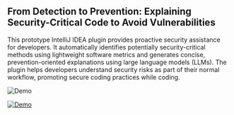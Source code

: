## From Detection to Prevention: Explaining Security-Critical Code to Avoid Vulnerabilities

This prototype IntelliJ IDEA plugin provides proactive security assistance for developers. It automatically identifies potentially security-critical methods using lightweight software metrics and generates concise, prevention-oriented explanations using large language models (LLMs). The plugin helps developers understand security risks as part of their normal workflow, promoting secure coding practices while coding.

![Demo](demo/demo.gif)

[![Demo]()](https://raw.githubusercontent.com/fraunhofer-iem/critical-marker-plugin/main/demo/demo.mp4)